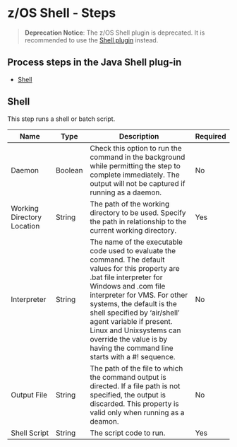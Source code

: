 
# z/OS Shell - Steps

> **Deprecation Notice**: The z/OS Shell plugin is deprecated. It is recommended to use the [Shell plugin](../Shell/index.md) instead.

## Process steps in the Java Shell plug-in

* [Shell](#shell)


## Shell


This step runs a shell or batch script.


| Name                       | Type    | Description                                                                                                                                                                                                                                                                                                                                                                       | Required |
|----------------------------|---------|-----------------------------------------------------------------------------------------------------------------------------------------------------------------------------------------------------------------------------------------------------------------------------------------------------------------------------------------------------------------------------------|----------|
| Daemon                     | Boolean | Check this option to run the command in the background while permitting the step to complete immediately. The output will not be captured if running as a daemon.                                                                                                                                                                                                                 | No       |
| Working Directory Location | String  | The path of the working directory to be used. Specify the path in relationship to the current working directory.                                                                                                                                                                                                                                                                  | Yes      |
| Interpreter                | String  | The name of the executable code used to evaluate the command. The default values for this property are .bat file interpreter for Windows and .com file interpreter for VMS. For other systems, the default is the shell specified by ‘air/shell’ agent variable if present. Linux and Unixsystems can override the value is by having the command line starts with a #! sequence. | No       |
| Output File                | String  | The path of the file to which the command output is directed. If a file path is not specified, the output is discarded. This property is valid only when running as a deamon.                                                                                                                                                                                                     | No       |
| Shell Script               | String  | The script code to run.                                                                                                                                                                                                                                                                                                                                                           | Yes      |


